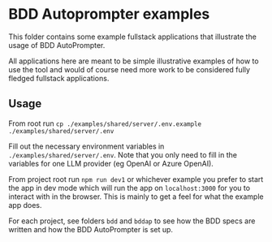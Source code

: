 # BDD Autoprompter examples

This folder contains some example fullstack applications that illustrate the usage of BDD AutoPrompter.

All applications here are meant to be simple illustrative examples of how to use the tool and would of course need more work to be considered fully fledged fullstack applications.

## Usage

From root run `cp ./examples/shared/server/.env.example ./examples/shared/server/.env`

Fill out the necessary environment variables in `./examples/shared/server/.env`.
Note that you only need to fill in the variables for one LLM provider (eg OpenAI or Azure OpenAI).

From project root run `npm run dev1` or whichever example you prefer to start the app in dev mode which will run the app on `localhost:3000` for you to interact with in the browser. This is mainly to get a feel for what the example app does.

For each project, see folders `bdd` and `bddap` to see how the BDD specs are written and how the BDD AutoPrompter is set up.
